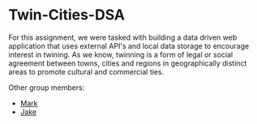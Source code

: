 # Twin-Cities-DSA

For this assignment, we were tasked with building a data driven web application that uses external
    API's and local data storage to encourage interest in twining. As we know, twinning is a form of legal
    or social agreement between towns, cities and regions in geographically distinct areas to
    promote cultural and commercial ties.

Other group members:
- [Mark](https://github.com/MarkL7)
- [Jake](https://github.com/johnstonjacob4)
